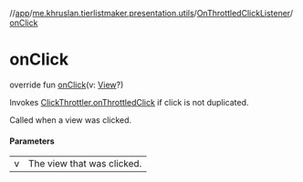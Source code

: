 //[app](../../../index.md)/[me.khruslan.tierlistmaker.presentation.utils](../index.md)/[OnThrottledClickListener](index.md)/[onClick](on-click.md)

# onClick

override fun [onClick](on-click.md)(v: [View](https://developer.android.com/reference/kotlin/android/view/View.html)?)

Invokes [ClickThrottler.onThrottledClick](../-click-throttler/on-throttled-click.md) if click is not duplicated.

Called when a view was clicked.

#### Parameters

| | |
|---|---|
| v | The view that was clicked. |
